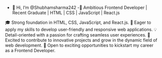 - 👋 Hi, I’m @Shubhamsharma242
-🚀 Ambitious Frontend Developer | Recent Graduate | HTML | CSS | JavaScript | React.js

🎓 Strong foundation in HTML, CSS, JavaScript, and React.js.
🔧 Eager to apply my skills to develop user-friendly and responsive web applications.
💡 Detail-oriented with a passion for crafting seamless user experiences.
🌱 Excited to contribute to innovative projects and grow in the dynamic field of web development.
💼 Open to exciting opportunities to kickstart my career as a Frontend Developer.

<!---
Shubhamsharma242/Shubhamsharma242 is a ✨ special ✨ repository because its `README.md` (this file) appears on your GitHub profile.
You can click the Preview link to take a look at your changes.
--->
